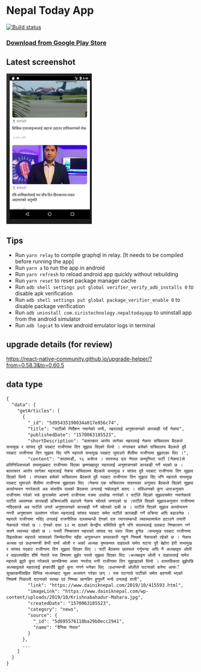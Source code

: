 # Nepal Today App

[![Build status](https://build.appcenter.ms/v0.1/apps/dcdc5d16-bf47-4a9a-bec9-a4d30faa77a3/branches/master/badge)](https://appcenter.ms)

### [Download from Google Play Store](https://play.google.com/store/apps/details?id=com.siristechnology.nepaltodayapp)

## Latest screenshot

<img src="assets/images/screenshot.png" alt="drawing" height="400" />

## Tips

-   Run `yarn relay` to compile graphql in relay. [It needs to be compiled before running the app]
-   Run `yarn a` to run the app in android
-   Run `yarn refresh` to reload android app quickly without rebuilding
-   Run `yarn reset` to reset package manager cache
-   Run `adb shell settings put global verifier_verify_adb_installs 0` to disable apk verification
-   Run `adb shell settings put global package_verifier_enable 0` to disable package verification
-   Run `adb uninstall com.siristechnology.nepaltodayapp` to uninstall app from the android simulator
-   Run `adb logcat` to view android emulator logs in terminal

## upgrade details (for review)

https://react-native-community.github.io/upgrade-helper/?from=0.58.3&to=0.60.5

## data type

```
{
  "data": {
    "getArticles": [
      {
        "_id": "5d95435190034a017e056c74",
        "title": "पार्टीको निर्देशन नमानेको भन्दै, महरालाई अनुशासनको कारबाही गर्दै नेकपा",
        "publishedDate": "1570063185523",
        "shortDescription": "बलात्कार आरोप लागेका महरालाई नेकपा सचिवालय बैठकले सभामुख र सांसद दुवै पदबाट राजीनामा दिन सुझाव दिएको थियो । मंगलबार बसेको सचिवालय बैठकले दुवै पदबाट राजीनामा दिन सुझाव दिए पनि महराले सभामुख पदबाट घुमाउरो शैलीमा राजीनामा बुझाएका थिए ।",
        "content": "काठमाडौं, १६ असाेज । सत्तारूढ दल नेपाल कम्युनिस्ट पार्टी (नेकपा)ले प्रतिनिधिसभाको सभामुखबाट राजीनामा दिएका कृष्णबहादुर महरालाई अनुशासनको कारबाही गर्ने भएको छ ।बलात्कार आरोप लागेका महरालाई नेकपा सचिवालय बैठकले सभामुख र सांसद दुवै पदबाट राजीनामा दिन सुझाव दिएको थियो । मंगलबार बसेको सचिवालय बैठकले दुवै पदबाट राजीनामा दिन सुझाव दिए पनि महराले सभामुख पदबाट घुमाउरो शैलीमा राजीनामा बुझाएका थिए ।नेकपा एक सचिवालय सदस्यका अनुसार बैठकले दिएको सुझाव कार्यान्वयन नगरेकाले अब संसदीय दलको बैठकमा उनलाई नबोलाइने बताए । संविधानको कुन धाराअनुसार राजीनामा गरेको भन्ने कुरासमेत आफ्नो राजीनामा पत्रमा उल्लेख नगरेको र पार्टीले दिएको सुझावसमेत नमानेकाले पार्टीले आवश्यक कारबाही प्रक्रियाअघि बढाउने नेकपा स्रोतले जनाएको छ ।पार्टीले दिएको सुझावअनुसार राजीनामा नदिएकाले अब पार्टीले उनले अनुशासनको कारबाही गर्ने स्रोतको दाबी छ । पार्टीले दिएको सुझाव कार्यान्वयन नगरी अनुशासन उल्लंघन गरेका महरालाई सांसद पदबाट समेत पार्टीले कारबाही गर्ने प्रक्रिया अघि बढाउनेछ ।महराले राजीनामा नदिए उनलाई राजनीतिक दलसम्बन्धी ऐनको दल त्यागसम्बन्धी व्यवस्थामार्फत हटाउने तयारी नेकपाले गरेको छ । ऐनको दफा ३२ मा दलको केन्द्रीय समितिले कुनै पनि सदस्यलाई दलबाट निष्कासन गर्न सक्ने व्यवस्था रहेको छ । यसरी निष्कासन महराको सांसद पद स्वतः रिक्त हुनेछ ।सभामुख पदबाट राजीनामा दिइसकेका महराले सांसदको जिम्मेवारीमा रहँदा अनुसन्धान प्रभावकारी नहुने निष्कर्ष नेकपाको रहेको छ । नेकपा अध्यक्ष एवं प्रधानमन्त्री केपी शर्मा ओली र अर्का अध्यक्ष पुष्पकमल दाहालले समेत घटना पुरै बेहोरा हेरी सभामुख र सांसद पदबाट राजीनामा दिन सुझाव दिएका थिए । पार्टी बैठकमा छलफल गर्नुभन्दा अघि नै अध्यक्षद्वय ओली र दाहालसहित शीर्ष नेताले यस विषयमा बुझेर यस्तो सुझाव दिएका थिए ।अध्यक्षद्वय ओली र दाहाललाई समेत महराले झुठो कुरा गरेकाले छानबिनमा असर नपरोस् भनी राजीनामा दिन सुझाइएको थियो । वास्तविकता बुझेपछि अध्यक्षद्वयले महरालाई हप्काउँदै झुठो कुरा नगर्न भनेका थिए ।प्रधानमन्त्री ओलीले घटनाको बारेमा आफंै सुरक्षाकर्मीसहित विभिन्न माध्यमबाट सूक्ष्म अध्ययन गरेका छन् । यस घटनाले पार्टीको समेत बदनामी भएको निष्कर्ष निकाल्दै घटनाको स्वच्छ एवं निष्पक्ष छानबिन हुनुपर्ने भन्दै उनलाई राजी",
        "link": "https://www.dainiknepal.com/2019/10/415593.html",
        "imageLink": "https://www.dainiknepal.com/wp-content/uploads/2019/10/Krishnabahadur-Mahara.jpg",
        "createdDate": "1570063185523",
        "category": "news",
        "source": {
          "_id": "5d695576118ba29b0ecc2941",
          "name": "दैनिक नेपाल"
        }
      },
      ...
    ]
  }
}
```

